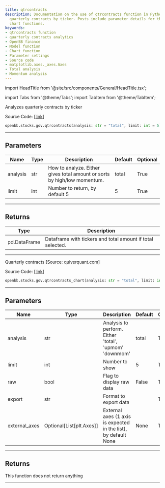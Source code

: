 ```yaml
---
title: qtrcontracts
description: Documentation on the use of qtrcontracts function in Python for analyzing
  quarterly contracts by ticker. Posts include parameter details for the model and
  chart functions.
keywords:
- qtrcontracts function
- quarterly contracts analytics
- OpenBB finance
- Model function
- Chart function
- Parameter settings
- Source code
- matplotlib.axes._axes.Axes
- Total analysis
- Momentum analysis
---
```


import HeadTitle from '@site/src/components/General/HeadTitle.tsx';

<HeadTitle title="stocks.gov.qtrcontracts - Reference | OpenBB SDK Docs" />

import Tabs from '@theme/Tabs';
import TabItem from '@theme/TabItem';

<Tabs>
<TabItem value="model" label="Model" default>

Analyzes quarterly contracts by ticker

Source Code: [[link](https://github.com/OpenBB-finance/OpenBB/tree/main/openbb_terminal/stocks/government/quiverquant_model.py#L482)]

```python
openbb.stocks.gov.qtrcontracts(analysis: str = "total", limit: int = 5)
```

---

## Parameters

| Name | Type | Description | Default | Optional |
| ---- | ---- | ----------- | ------- | -------- |
| analysis | str | How to analyze.  Either gives total amount or sorts by high/low momentum. | total | True |
| limit | int | Number to return, by default 5 | 5 | True |


---

## Returns

| Type | Description |
| ---- | ----------- |
| pd.DataFrame | Dataframe with tickers and total amount if total selected. |
---

</TabItem>
<TabItem value="view" label="Chart">

Quarterly contracts [Source: quiverquant.com]

Source Code: [[link](https://github.com/OpenBB-finance/OpenBB/tree/main/openbb_terminal/stocks/government/quiverquant_view.py#L446)]

```python
openbb.stocks.gov.qtrcontracts_chart(analysis: str = "total", limit: int = 5, raw: bool = False, export: str = "", external_axes: Optional[List[matplotlib.axes._axes.Axes]] = None)
```

---

## Parameters

| Name | Type | Description | Default | Optional |
| ---- | ---- | ----------- | ------- | -------- |
| analysis | str | Analysis to perform.  Either 'total', 'upmom' 'downmom' | total | True |
| limit | int | Number to show | 5 | True |
| raw | bool | Flag to display raw data | False | True |
| export | str | Format to export data |  | True |
| external_axes | Optional[List[plt.Axes]] | External axes (1 axis is expected in the list), by default None | None | True |


---

## Returns

This function does not return anything

---

</TabItem>
</Tabs>
